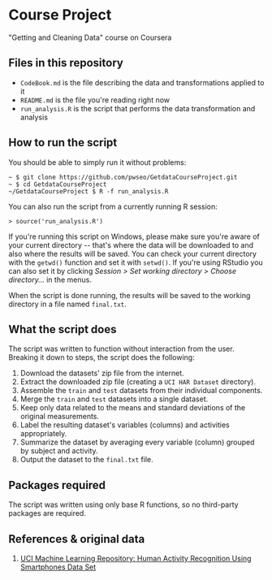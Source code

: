 # Course Project
"Getting and Cleaning Data" course on Coursera


## Files in this repository

* `CodeBook.md` is the file describing the data and transformations applied to it
* `README.md` is the file you're reading right now
* `run_analysis.R` is the script that performs the data transformation and analysis


## How to run the script

You should be able to simply run it without problems:

    ~ $ git clone https://github.com/pwseo/GetdataCourseProject.git
    ~ $ cd GetdataCourseProject
    ~/GetdataCourseProject $ R -f run_analysis.R
    
You can also run the script from a currently running R session:

    > source('run_analysis.R')
    
If you're running this script on Windows, please make sure you're aware of your current directory -- that's where the data will be downloaded to and also where the results will be saved.
You can check your current directory with the `getwd()` function and set it with `setwd()`.
If you're using RStudio you can also set it by clicking *Session > Set working directory > Choose directory...* in the menus.

When the script is done running, the results will be saved to the working directory in a file named `final.txt`.


## What the script does

The script was written to function without interaction from the user.
Breaking it down to steps, the script does the following:

1. Download the datasets' zip file from the internet.
2. Extract the downloaded zip file (creating a `UCI HAR Dataset` directory).
3. Assemble the `train` and `test` datasets from their individual components.
4. Merge the `train` and `test` datasets into a single dataset.
6. Keep only data related to the means and standard deviations of the original measurements.
5. Label the resulting dataset's variables (columns) and activities appropriately.
7. Summarize the dataset by averaging every variable (column) grouped by subject and activity.
8. Output the dataset to the `final.txt` file.


## Packages required

The script was written using only base R functions, so no third-party packages are required.


## References & original data

1. [UCI Machine Learning Repository: Human Activity Recognition Using Smartphones Data Set](http://archive.ics.uci.edu/ml/datasets/Human+Activity+Recognition+Using+Smartphones)
